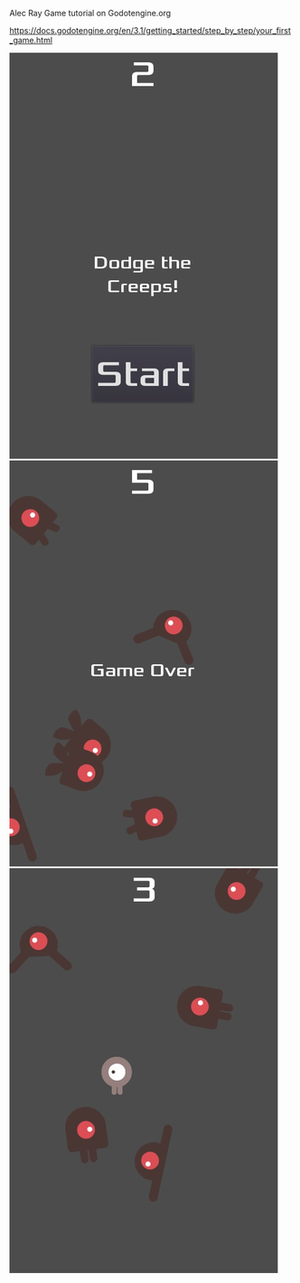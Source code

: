 Alec Ray
Game tutorial on Godotengine.org

https://docs.godotengine.org/en/3.1/getting_started/step_by_step/your_first_game.html

![Screenshot1](scrnsht/ddc1.jpg)
![Screenshot2](scrnsht/ddc2.jpg)
![Screenshot3](scrnsht/ddc3.jpg)

